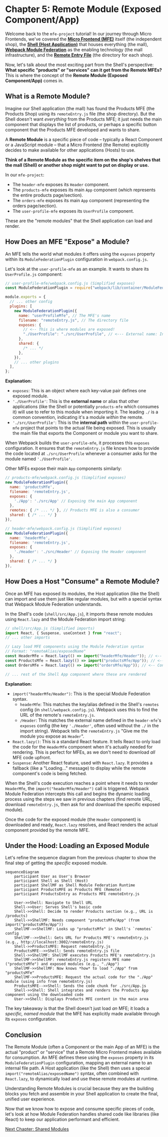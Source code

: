 # Chapter 5: Remote Module (Exposed Component/App)

Welcome back to the `mfe-project` tutorial! In our journey through Micro Frontends, we've covered the **[Micro Frontend (MFE)](01_micro_frontend__mfe__.md)** itself (the independent shop), the **[Shell (Host Application)](02_shell__host_application__.md)** that houses everything (the mall), **[Webpack Module Federation](03_webpack_module_federation_.md)** as the enabling technology (the mall infrastructure), and the **[Remote Entry File](04_remote_entry_file_.md)** (the directory for each shop).

Now, let's talk about the most exciting part from the Shell's perspective: **What specific "products" or "services" can it get from the Remote MFEs?** This is where the concept of the **Remote Module (Exposed Component/App)** comes in.

## What is a Remote Module?

Imagine our Shell application (the mall) has found the Products MFE (the Products Shop) using its `remoteEntry.js` file (the shop directory). But the Shell doesn't want _everything_ from the Products MFE; it just needs the main component that displays the list of products, or perhaps a specific button component that the Products MFE developed and wants to share.

A **Remote Module** is a specific piece of code – typically a React Component or a JavaScript module – that a Micro Frontend (the Remote) explicitly decides to make available for other applications (Hosts) to use.

**Think of a Remote Module as the specific item on the shop's shelves that the mall (Shell) or another shop might want to put on display or use.**

In our `mfe-project`:

- The `header-mfe` exposes its `Header` component.
- The `products-mfe` exposes its main `App` component (which represents the entire products page/section).
- The `orders-mfe` exposes its main `App` component (representing the orders page/section).
- The `user-profile-mfe` exposes its `UserProfile` component.

These are the "remote modules" that the Shell application can load and render.

## How Does an MFE "Expose" a Module?

An MFE tells the world what modules it offers using the `exposes` property within its `ModuleFederationPlugin` configuration in `webpack.config.js`.

Let's look at the `user-profile-mfe` as an example. It wants to share its `UserProfile.js` component:

```javascript
// user-profile-mfe/webpack.config.js (Simplified exposes)
const ModuleFederationPlugin = require("webpack/lib/container/ModuleFederationPlugin");

module.exports = {
  // ... other config
  plugins: [
    new ModuleFederationPlugin({
      name: "userProfileMfe", // The MFE's name
      filename: "remoteEntry.js", // The directory file
      exposes: {
        // <-- This is where modules are exposed!
        "./UserProfile": "./src/UserProfile", // <--- External name: Internal path
      },
      shared: {
        /* ... */
      },
    }),
    // ... other plugins
  ],
};
```

**Explanation:**

- `exposes`: This is an object where each key-value pair defines one exposed module.
- `'./UserProfile'`: This is the **external name** or alias that other applications (like the Shell or potentially `products-mfe` which consumes it) will use to refer to this module when importing it. The leading `./` is a common convention, indicating it's a module _within_ the remote.
- `'./src/UserProfile'`: This is the **internal path** within the `user-profile-mfe` project that points to the actual file being exposed. This is usually the main file that exports the Component or module you want to share.

When Webpack builds the `user-profile-mfe`, it processes this `exposes` configuration. It ensures that the `remoteEntry.js` file knows how to provide the code located at `./src/UserProfile` whenever a consumer asks for the module named `'./UserProfile'`.

Other MFEs expose their main `App` components similarly:

```javascript
// products-mfe/webpack.config.js (Simplified exposes)
new ModuleFederationPlugin({
  name: 'productsMfe',
  filename: 'remoteEntry.js',
  exposes: {
    './App': './src/App' // Exposing the main App component
  },
  remotes: { /* ... */ }, // Products MFE is also a consumer
  shared: { /* ... */ }
}),
```

```javascript
// header-mfe/webpack.config.js (Simplified exposes)
new ModuleFederationPlugin({
  name: 'headerMfe',
  filename: 'remoteEntry.js',
  exposes: {
    './Header': './src/Header' // Exposing the Header component
  },
  shared: { /* ... */ }
}),
```

## How Does a Host "Consume" a Remote Module?

Once an MFE has exposed its modules, the Host application (like the Shell) can import and use them just like regular modules, but with a special syntax that Webpack Module Federation understands.

In the Shell's code (`shell/src/App.js`), it imports these remote modules using `React.lazy` and the Module Federation import string:

```jsx
// shell/src/App.js (Simplified imports)
import React, { Suspense, useContext } from "react";
// ... other imports

// Lazy load MFE components using the Module Federation syntax
// Format: "remoteAlias/exposedName"
const HeaderMfe = React.lazy(() => import("headerMfe/Header")); // <-- Consuming './Header' from 'headerMfe'
const ProductsMfe = React.lazy(() => import("productsMfe/App")); // <-- Consuming './App' from 'productsMfe'
const OrdersMfe = React.lazy(() => import("ordersMfe/App")); // <-- Consuming './App' from 'ordersMfe'

// ... rest of the Shell App component where these are rendered
```

**Explanation:**

- `import("headerMfe/Header")`: This is the special Module Federation syntax.
  - `headerMfe`: This matches the key/alias defined in the Shell's `remotes` config (in `shell/webpack.config.js`). Webpack uses this to find the URL of the remote's `remoteEntry.js`.
  - `/Header`: This matches the external name defined in the `header-mfe`'s `exposes` config (the key `'./Header'`, often used without the `./` in the import string). Webpack tells the `remoteEntry.js` "Give me the module you expose as `Header`".
- `React.lazy()`: This is a standard React feature. It tells React to only load the code for the `HeaderMfe` component when it's actually needed for rendering. This is perfect for MFEs, as we don't need to download _all_ MFE code upfront.
- `Suspense`: Another React feature, used with `React.lazy`. It provides a fallback (like a "Loading..." message) to display while the remote component's code is being fetched.

When the Shell's code execution reaches a point where it needs to render `HeaderMfe`, the `import("headerMfe/Header")` call is triggered. Webpack Module Federation intercepts this call and begins the dynamic loading process using the steps we saw in previous chapters (find remote URL, download `remoteEntry.js`, then ask for and download the specific exposed module).

Once the code for the exposed module (the `Header` component) is downloaded and ready, `React.lazy` resolves, and React renders the actual component provided by the remote MFE.

## Under the Hood: Loading an Exposed Module

Let's refine the sequence diagram from the previous chapter to show the final step of getting the _specific_ exposed module.

```mermaid
sequenceDiagram
    participant User as User's Browser
    participant Shell as Shell (Host)
    participant ShellMF as Shell Module Federation Runtime
    participant ProductsMFE as Products MFE (Remote)
    participant ProductsEntry as Products MFE remoteEntry.js

    User->>Shell: Navigate to Shell URL
    Shell->>User: Serves Shell's basic code
    Shell->>Shell: Decide to render Products section (e.g., URL is /products)
    Shell->>ShellMF: Needs component "productsMfe/App" (from import("productsMfe/App"))
    ShellMF->>ShellMF: Looks up "productsMfe" in Shell's `remotes` config
    ShellMF-->>Shell: Gets URL for Products MFE's remoteEntry.js (e.g., http://localhost:3002/remoteEntry.js)
    Shell->>ProductsMFE: Request remoteEntry.js
    ProductsMFE-->>Shell: Sends remoteEntry.js file
    Shell->>ShellMF: ShellMF executes Products MFE's remoteEntry.js
    ShellMF->>ShellMF: remoteEntry.js registers MFE name ("productsMfe") and exposed modules (e.g., "./App")
    ShellMF->>ShellMF: Now knows *how* to load "./App" from "productsMfe"
    ShellMF->>ProductsMFE: Request the actual code for the "./App" module (using info from remoteEntry.js)
    ProductsMFE-->>Shell: Sends the code chunk for ./src/App.js
    Shell->>Shell: Shell integrates and renders the Products App component using the downloaded code
    User->>Shell: Displays Products MFE content in the main area
```

The key takeaway is that the Shell doesn't just load _an_ MFE; it loads a _specific, named module_ that the MFE has explicitly made available through its `exposes` configuration.

## Conclusion

The Remote Module (often a Component or the main App of an MFE) is the actual "product" or "service" that a Remote Micro Frontend makes available for consumption. An MFE defines these using the `exposes` property in its `ModuleFederationPlugin` configuration, mapping an external name to an internal file path. A Host application (like the Shell) then uses a special `import("remoteAlias/exposedName")` syntax, often combined with `React.lazy`, to dynamically load and use these remote modules at runtime.

Understanding Remote Modules is crucial because they are the building blocks you fetch and assemble in your Shell application to create the final, unified user experience.

Now that we know how to expose and consume specific pieces of code, let's look at how Module Federation handles shared code like libraries (like React) to keep our application performant and efficient.

[Next Chapter: Shared Modules](06_shared_modules_.md)
